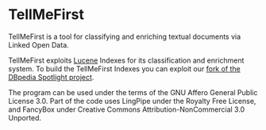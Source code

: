 TellMeFirst
===========

TellMeFirst is a tool for classifying and enriching textual documents via Linked Open Data.

TellMeFirst exploits [Lucene](http://lucene.apache.org/core/) Indexes for its classification and enrichment system. To build the TellMeFirst Indexes you can exploit our [fork of the DBpedia Spotlight project](https://github.com/TellMeFirst/dbpedia-spotlight/tree/tellmefirst).

The program can be used under the terms of the GNU Affero General Public License 3.0. Part of the code uses LingPipe under the Royalty Free License, and FancyBox under Creative Commons Attribution-NonCommercial 3.0 Unported.
